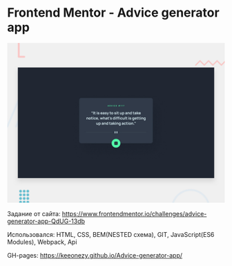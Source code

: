 # Frontend Mentor - Advice generator app

![Design preview for the Advice generator app coding challenge](./src/design/desktop-preview.jpg)

Задание от сайта: https://www.frontendmentor.io/challenges/advice-generator-app-QdUG-13db

Использовался: HTML, CSS, BEM(NESTED схема), GIT, JavaScript(ES6 Modules), Webpack, Api

GH-pages: https://keeonezy.github.io/Advice-generator-app/
